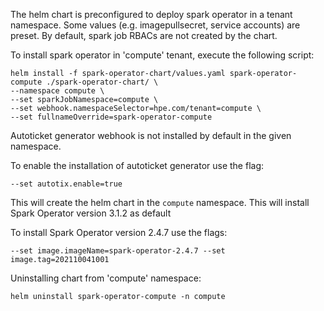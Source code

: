 The helm chart is preconfigured to deploy spark operator in a tenant namespace.
Some values (e.g. imagepullsecret, service accounts) are preset. By default, spark job RBACs
are not created by the chart.

To install spark operator in 'compute' tenant, execute the following script:
```shell
helm install -f spark-operator-chart/values.yaml spark-operator-compute ./spark-operator-chart/ \
--namespace compute \
--set sparkJobNamespace=compute \
--set webhook.namespaceSelector=hpe.com/tenant=compute \
--set fullnameOverride=spark-operator-compute
```

Autoticket generator webhook is not installed by default in the given namespace.

To enable the installation of autoticket generator use the flag:

`--set autotix.enable=true`

This will create the helm chart in the `compute` namespace.  This will install Spark Operator version 3.1.2 as default </br>

To install Spark Operator version 2.4.7 use the flags:

`--set image.imageName=spark-operator-2.4.7 --set image.tag=202110041001 `

Uninstalling chart from 'compute' namespace:
```shell
helm uninstall spark-operator-compute -n compute
```
